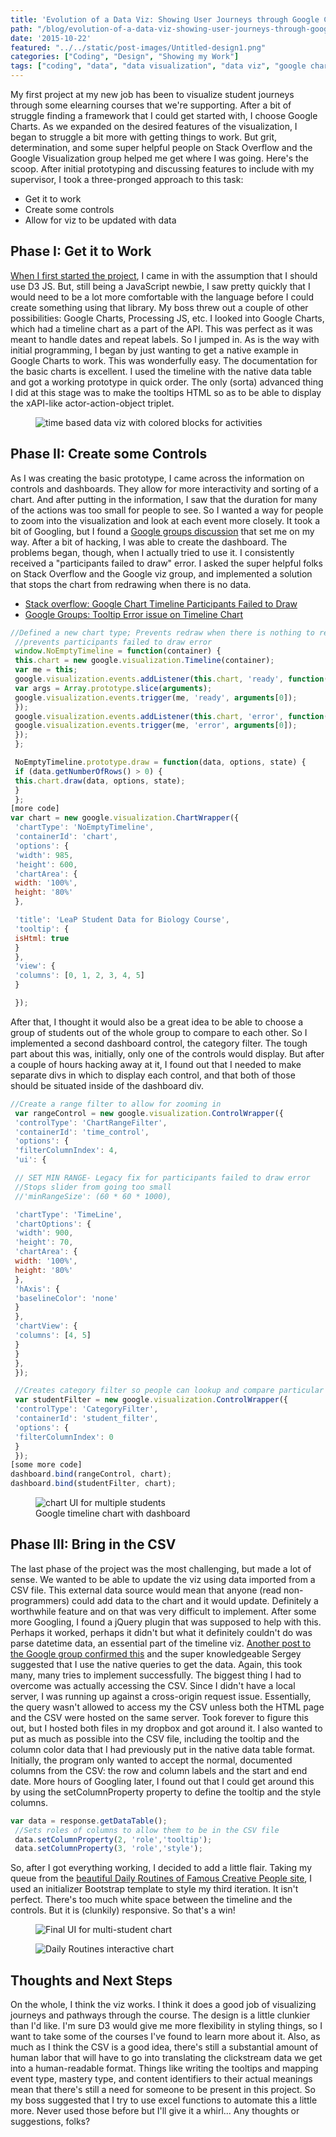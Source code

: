 ```yaml
---
title: 'Evolution of a Data Viz: Showing User Journeys through Google Charts'
path: "/blog/evolution-of-a-data-viz-showing-user-journeys-through-google-charts"
date: '2015-10-22'
featured: "../../static/post-images/Untitled-design1.png"
categories: ["Coding", "Design", "Showing my Work"]
tags: ["coding", "data", "data visualization", "data viz", "google charts"]
---
```


My first project at my new job has been to visualize student journeys through some elearning courses that we're supporting. After a bit of struggle finding a framework that I could get started with, I choose Google Charts. As we expanded on the desired features of the visualization, I began to struggle a bit more with getting things to work. But grit, determination, and some super helpful people on Stack Overflow and the Google Visualization group helped me get where I was going. Here's the scoop. After initial prototyping and discussing features to include with my supervisor, I took a three-pronged approach to this task:

*   Get it to work
*   Create some controls
*   Allow for viz to be updated with data

## Phase I: Get it to Work

[When I first started the project](/blog/data-viz-experiments-with-google-charts/), I came in with the assumption that I should use D3 JS. But, still being a JavaScript newbie, I saw pretty quickly that I would need to be a lot more comfortable with the language before I could create something using that library. My boss threw out a couple of other possibilities: Google Charts, Processing JS, etc. I looked into Google Charts, which had a timeline chart as a part of the API. This was perfect as it was meant to handle dates and repeat labels. So I jumped in. As is the way with initial programming, I began by just wanting to get a native example in Google Charts to work. This was wonderfully easy. The documentation for the basic charts is excellent. I used the timeline with the native data table and got a working prototype in quick order. The only (sorta) advanced thing I did at this stage was to make the tooltips HTML so as to be able to display the xAPI-like actor-action-object triplet.

<figure>
  <img src="../../static/post-images/Screen-Shot-2015-10-06-at-5.10.32-PM.png" alt="time based data viz with colored blocks for activities" />
</figure>

## Phase II: Create some Controls

As I was creating the basic prototype, I came across the information on controls and dashboards. They allow for more interactivity and sorting of a chart. And after putting in the information, I saw that the duration for many of the actions was too small for people to see. So I wanted a way for people to zoom into the visualization and look at each event more closely. It took a bit of Googling, but I found a [Google groups discussion](https://groups.google.com/forum/#!msg/Google-Visualization-Api/crVhw0RC_tE/Rz5N8Oc7rPYJ) that set me on my way. After a bit of hacking, I was able to create the dashboard. The problems began, though, when I actually tried to use it. I consistently received a "participants failed to draw" error. I asked the super helpful folks on Stack Overflow and the Google viz group, and implemented a solution that stops the chart from redrawing when there is no data.

*   [Stack overflow: Google Chart Timeline Participants Failed to Draw](http://stackoverflow.com/questions/33045241/google-chart-timeline-participants-failed-to-draw)
*   [Google Groups: Tooltip Error issue on Timeline Chart](https://groups.google.com/forum/#!topic/Google-Visualization-Api/OpNYPgw85E8)

```javascript
//Defined a new chart type; Prevents redraw when there is nothing to redraw
 //prevents participants failed to draw error
 window.NoEmptyTimeline = function(container) {
 this.chart = new google.visualization.Timeline(container);
 var me = this;
 google.visualization.events.addListener(this.chart, 'ready', function() {
 var args = Array.prototype.slice(arguments);
 google.visualization.events.trigger(me, 'ready', arguments[0]);
 });
 google.visualization.events.addListener(this.chart, 'error', function() {
 google.visualization.events.trigger(me, 'error', arguments[0]);
 });
 };

 NoEmptyTimeline.prototype.draw = function(data, options, state) {
 if (data.getNumberOfRows() > 0) {
 this.chart.draw(data, options, state);
 }
 };
[more code]
var chart = new google.visualization.ChartWrapper({
 'chartType': 'NoEmptyTimeline',
 'containerId': 'chart',
 'options': {
 'width': 985,
 'height': 600,
 'chartArea': {
 width: '100%',
 height: '80%'
 },

 'title': 'LeaP Student Data for Biology Course',
 'tooltip': {
 isHtml: true
 }
 },
 'view': {
 'columns': [0, 1, 2, 3, 4, 5]
 }

 });
```

After that, I thought it would also be a great idea to be able to choose a group of students out of the whole group to compare to each other. So I implemented a second dashboard control, the category filter. The tough part about this was, initially, only one of the controls would display. But after a couple of hours hacking away at it, I found out that I needed to make separate divs in which to display each control, and that both of those should be situated inside of the dashboard div.

```javascript
//Create a range filter to allow for zooming in
 var rangeControl = new google.visualization.ControlWrapper({
 'controlType': 'ChartRangeFilter',
 'containerId': 'time_control',
 'options': {
 'filterColumnIndex': 4,
 'ui': {

 // SET MIN RANGE- Legacy fix for participants failed to draw error
 //Stops slider from going too small
 //'minRangeSize': (60 * 60 * 1000),

 'chartType': 'TimeLine',
 'chartOptions': {
 'width': 900,
 'height': 70,
 'chartArea': {
 width: '100%',
 height: '80%'
 },
 'hAxis': {
 'baselineColor': 'none'
 }
 },
 'chartView': {
 'columns': [4, 5]
 }
 }
 },
 });

 //Creates category filter so people can lookup and compare particular students
 var studentFilter = new google.visualization.ControlWrapper({
 'controlType': 'CategoryFilter',
 'containerId': 'student_filter',
 'options': {
 'filterColumnIndex': 0
 }
 });
[some more code]
dashboard.bind(rangeControl, chart);
dashboard.bind(studentFilter, chart);
```

<figure>
  <img src="../../static/post-images/Screen-Shot-2015-10-20-at-12.30.25-PM.png" alt="chart UI for multiple students" />
  <figcaption>Google timeline chart with dashboard</figcaption>
</figure>

## Phase III: Bring in the CSV

The last phase of the project was the most challenging, but made a lot of sense. We wanted to be able to update the viz using data imported from a CSV file. This external data source would mean that anyone (read non-programmers) could add data to the chart and it would update. Definitely a worthwhile feature and on that was very difficult to implement. After some more Googling, I found a jQuery plugin that was supposed to help with this. Perhaps it worked, perhaps it didn't but what it definitely couldn't do was parse datetime data, an essential part of the timeline viz. [Another post to the Google group confirmed this](https://groups.google.com/forum/#!topic/Google-Visualization-Api/H6l7WfzzC_w) and the super knowledgeable Sergey suggested that I use the native queries to get the data. Again, this took many, many tries to implement successfully. The biggest thing I had to overcome was actually accessing the CSV. Since I didn't have a local server, I was running up against a cross-origin request issue. Essentially, the query wasn't allowed to access my the CSV unless both the HTML page and the CSV were hosted on the same server. Took forever to figure this out, but I hosted both files in my dropbox and got around it. I also wanted to put as much as possible into the CSV file, including the tooltip and the column color data that I had previously put in the native data table format. Initially, the program only wanted to accept the normal, documented columns from the CSV: the row and column labels and the start and end date. More hours of Googling later, I found out that I could get around this by using the setColumnProperty property to define the tooltip and the style columns.

```javascript
var data = response.getDataTable();
 //Sets roles of columns to allow them to be in the CSV file
 data.setColumnProperty(2, 'role','tooltip');
 data.setColumnProperty(3, 'role','style');
```

So, after I got everything working, I decided to add a little flair. Taking my queue from the [beautiful Daily Routines of Famous Creative People site](https://podio.com/site/creative-routines), I used an initializer Bootstrap template to style my third iteration. It isn't perfect. There's too much white space between the timeline and the controls. But it is (clunkily) responsive. So that's a win!

<figure>
  <img src="../../static/post-images/Screen-Shot-2015-10-20-at-12.44.49-PM.png" alt="Final UI for multi-student chart" />
</figure>

<figure>
  <img src="../../static/post-images/Screen-Shot-2015-10-20-at-12.45.03-PM.png" alt="Daily Routines interactive chart" />
</figure>

## Thoughts and Next Steps

On the whole, I think the viz works. I think it does a good job of visualizing journeys and pathways through the course. The design is a little clunkier than I'd like. I'm sure D3 would give me more flexibility in styling things, so I want to take some of the courses I've found to learn more about it. Also, as much as I think the CSV is a good idea, there's still a substantial amount of human labor that will have to go into translating the clickstream data we get into a human-readable format. Things like writing the tooltips and mapping event type, mastery type, and content identifiers to their actual meanings mean that there's still a need for someone to be present in this project. So my boss suggested that I try to use excel functions to automate this a little more. Never used those before but I'll give it a whirl... Any thoughts or suggestions, folks?
